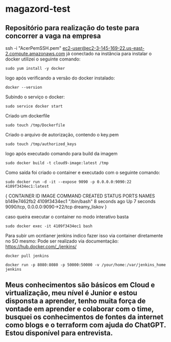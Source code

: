# magazord-test
## Repositório para realização do teste para concorrer a vaga na empresa

ssh -i "AcerPemSSH.pem" ec2-user@ec2-3-145-169-22.us-east-2.compute.amazonaws.com
já conectado na instância para instalar o docker utilizei o seguinte comando:
```
sudo yum install -y docker
```

logo após verificando a versão do docker instalado: 
```
docker --version
```

Subindo o serviço o docker:
```
sudo service docker start
```

Criado um dockerfile
```
sudo touch /tmp/Dockerfile
```

Criado o arquivo de autorização, contendo o key.pem
```
sudo touch /tmp/authorized_keys
```

logo após executado comando para build da imagem
```
sudo docker build -t cloud9-image:latest /tmp
```

Como saída foi criado o container e executado com o seguinte comando:

```
sudo docker run -d -it --expose 9090 -p 0.0.0.0:9090:22 4109f3434ec1:latest
```

{
CONTAINER ID   IMAGE          COMMAND       CREATED         STATUS         PORTS                            NAMES
b149e7462fb2   4109f3434ec1   "/bin/bash"   8 seconds ago   Up 7 seconds   9090/tcp, 0.0.0.0:9090->22/tcp   dreamy_liskov
}

caso queira executar o container no modo interativo basta
```
sudo docker exec -it 4109f3434ec1 bash
```

Para subir um ocntianer jenkins indico fazer isso via container diretamente no SO mesmo:
Pode ser realizado via documentação: https://hub.docker.com/_/jenkins/
```
docker pull jenkins
```
```
docker run -p 8080:8080 -p 50000:50000 -v /your/home:/var/jenkins_home jenkins
```

## Meus conhecimentos são básicos em Cloud e virtualização, meu nível é Junior e estou disponsta a aprender, tenho muita força de vontade em aprender e colaborar com o time, busquei os conhecimentos de fontes da internet como blogs e o terraform com ajuda do ChatGPT. Estou disponível para entrevista.